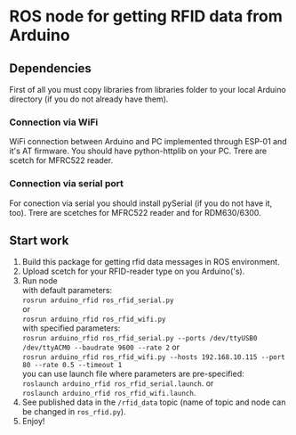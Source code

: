 # ROS node for getting RFID data from Arduino
## Dependencies
First of all you must copy libraries from libraries folder to your local Arduino directory (if you do not already have them).

### Connection via WiFi
WiFi connection between Arduino and PC implemented through ESP-01 and it's AT firmware. You should have python-httplib on your PC.
Trere are scetch for MFRC522 reader.

### Connection via serial port
For conection via serial you should install pySerial  (if you do not have it, too).
Trere are scetches for MFRC522 reader and for RDM630/6300.

## Start work
1. Build this package for getting rfid data messages in ROS environment.
2. Upload scetch for your RFID-reader type on you Arduino('s).
3. Run node  
with default parameters:  
`rosrun arduino_rfid ros_rfid_serial.py`  
or  
`rosrun arduino_rfid ros_rfid_wifi.py`  
with specified parameters:  
`rosrun arduino_rfid ros_rfid_serial.py --ports /dev/ttyUSB0 /dev/ttyACM0 --baudrate 9600 --rate 2`
or  
`rosrun arduino_rfid ros_rfid_wifi.py --hosts 192.168.10.115 --port 80 --rate 0.5 --timeout 1`  
you can use launch file where parameters are pre-specified:  
`roslaunch arduino_rfid ros_rfid_serial.launch`.
or  
`roslaunch arduino_rfid ros_rfid_wifi.launch`.
4. See published data in the `/rfid_data` topic (name of topic and node can be changed in `ros_rfid.py`).
5. Enjoy!